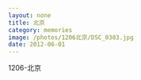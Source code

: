 ```yaml
---
layout: none
title: 北京
category: memories
image: /photos/1206北京/DSC_0303.jpg
date: 2012-06-01
---
```

1206-北京